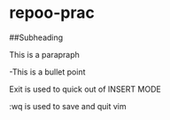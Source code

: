 # repoo-prac

##Subheading

This is a parapraph

-This is a bullet point

Exit is used to quick out of INSERT MODE 

:wq is used to save and quit vim
